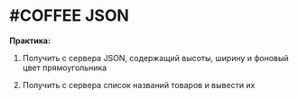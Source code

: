 # #COFFEE JSON

**Практика:**

1. Получить с сервера JSON, содержащий высоты, ширину и фоновый цвет прямоугольника

2. Получить с сервера список названий товаров и вывести их